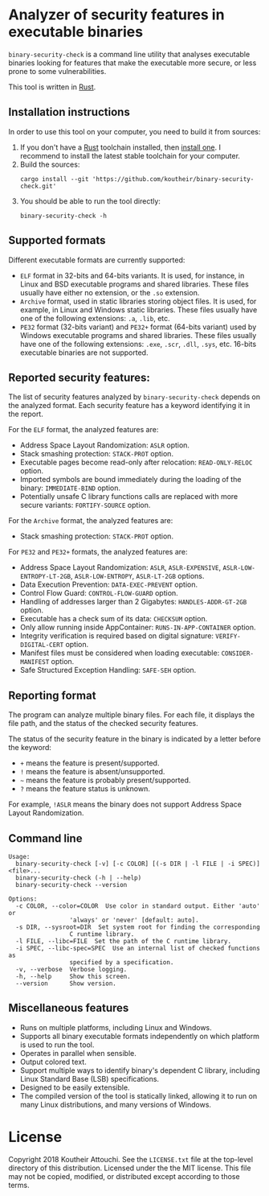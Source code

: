 # Analyzer of security features in executable binaries

`binary-security-check` is a command line utility that analyses executable binaries looking for features that make the executable more secure, or less prone to some vulnerabilities.

This tool is written in [Rust](https://www.rust-lang.org/).

## Installation instructions

In order to use this tool on your computer, you need to build it from sources:

1. If you don't have a [Rust](https://www.rust-lang.org/) toolchain installed, then [install one](https://www.rust-lang.org/tools/install). I recommend to install the latest stable toolchain for your computer.
2. Build the sources:
   ```
   cargo install --git 'https://github.com/koutheir/binary-security-check.git'
   ```
3. You should be able to run the tool directly:
   ```
   binary-security-check -h
   ```

## Supported formats

Different executable formats are currently supported:

- `ELF` format in 32-bits and 64-bits variants. It is used, for instance, in Linux and BSD executable programs and shared libraries. These files usually have either no extension, or the `.so` extension.
- `Archive` format, used in static libraries storing object files. It is used, for example, in Linux and Windows static libraries.  These files usually have one of the following extensions: `.a`, `.lib`, etc.
- `PE32` format (32-bits variant) and `PE32+` format (64-bits variant) used by Windows executable programs and shared libraries. These files usually have one of the following extensions: `.exe`, `.scr`, `.dll`, `.sys`, etc. 16-bits executable binaries are not supported.

## Reported security features:

The list of security features analyzed by `binary-security-check` depends on the analyzed format. Each security feature has a keyword identifying it in the report.

For the `ELF` format, the analyzed features are:

- Address Space Layout Randomization: `ASLR` option.
- Stack smashing protection: `STACK-PROT` option.
- Executable pages become read-only after relocation: `READ-ONLY-RELOC` option.
- Imported symbols are bound immediately during the loading of the binary: `IMMEDIATE-BIND` option.
- Potentially unsafe C library functions calls are replaced with more secure variants: `FORTIFY-SOURCE` option.

For the `Archive` format, the analyzed features are:

- Stack smashing protection: `STACK-PROT` option.

For `PE32` and `PE32+` formats, the analyzed features are:

- Address Space Layout Randomization: `ASLR`, `ASLR-EXPENSIVE`, `ASLR-LOW-ENTROPY-LT-2GB`, `ASLR-LOW-ENTROPY`, `ASLR-LT-2GB` options.
- Data Execution Prevention: `DATA-EXEC-PREVENT` option.
- Control Flow Guard: `CONTROL-FLOW-GUARD` option.
- Handling of addresses larger than 2 Gigabytes: `HANDLES-ADDR-GT-2GB` option.
- Executable has a check sum of its data: `CHECKSUM` option.
- Only allow running inside AppContainer: `RUNS-IN-APP-CONTAINER` option.
- Integrity verification is required based on digital signature: `VERIFY-DIGITAL-CERT` option.
- Manifest files must be considered when loading executable: `CONSIDER-MANIFEST` option.
- Safe Structured Exception Handling: `SAFE-SEH` option.

## Reporting format

The program can analyze multiple binary files. For each file, it displays the file path, and the status of the checked security features.

The status of the security feature in the binary is indicated by a letter before the keyword:
- `+` means the feature is present/supported.
- `!` means the feature is absent/unsupported.
- `~` means the feature is probably present/supported.
- `?` means the feature status is unknown.

For example, `!ASLR` means the binary does not support Address Space Layout Randomization.

## Command line

```
Usage:
  binary-security-check [-v] [-c COLOR] [(-s DIR | -l FILE | -i SPEC)] <file>...
  binary-security-check (-h | --help)
  binary-security-check --version

Options:
  -c COLOR, --color=COLOR  Use color in standard output. Either 'auto' or
                 'always' or 'never' [default: auto].
  -s DIR, --sysroot=DIR  Set system root for finding the corresponding
                 C runtime library.
  -l FILE, --libc=FILE  Set the path of the C runtime library.
  -i SPEC, --libc-spec=SPEC  Use an internal list of checked functions as
                 specified by a specification.
  -v, --verbose  Verbose logging.
  -h, --help     Show this screen.
  --version      Show version.
```

## Miscellaneous features

- Runs on multiple platforms, including Linux and Windows.
- Supports all binary executable formats independently on which platform is used to run the tool.
- Operates in parallel when sensible.
- Output colored text.
- Support multiple ways to identify binary's dependent C library, including Linux Standard Base (LSB) specifications.
- Designed to be easily extensible.
- The compiled version of the tool is statically linked, allowing it to run on many Linux distributions, and many versions of Windows.

# License

Copyright 2018 Koutheir Attouchi. See the `LICENSE.txt` file at the top-level directory of this distribution. Licensed under the the MIT license. This file may not be copied, modified, or distributed except according to those terms.
